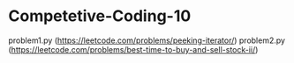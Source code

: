 # Competetive-Coding-10
problem1.py (https://leetcode.com/problems/peeking-iterator/)
problem2.py (https://leetcode.com/problems/best-time-to-buy-and-sell-stock-ii/)
